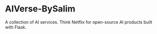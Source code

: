 # AIVerse-BySalim
A collection of AI services. Think Netflix for open-source AI products built with Flask.
